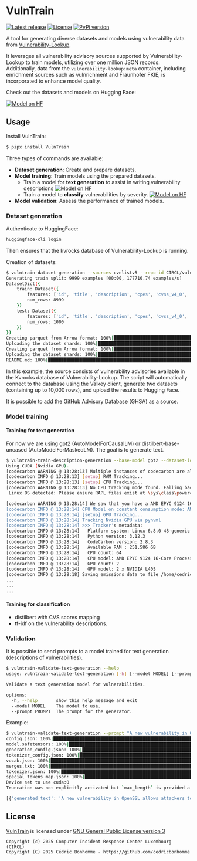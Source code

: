 # VulnTrain

[![Latest release](https://img.shields.io/github/release/vulnerability-lookup/VulnTrain.svg?style=flat-square)](https://github.com/vulnerability-lookup/VulnTrain/releases/latest)
[![License](https://img.shields.io/github/license/vulnerability-lookup/VulnTrain.svg?style=flat-square)](https://www.gnu.org/licenses/gpl-3.0.html)
[![PyPi version](https://img.shields.io/pypi/v/VulnTrain.svg?style=flat-square)](https://pypi.org/project/VulnTrain)


A tool for generating diverse datasets and models using vulnerability data from
[Vulnerability-Lookup](https://github.com/vulnerability-lookup/vulnerability-lookup).

It leverages all vulnerability advisory sources supported by Vulnerability-Lookup to train models, utilizing over one million JSON records.  
Additionally, data from the ``vulnerability-lookup:meta`` container, including enrichment sources such as vulnrichment and Fraunhofer FKIE, is incorporated to enhance model quality.

Check out the datasets and models on Hugging Face: 

[![Model on HF](https://huggingface.co/datasets/huggingface/badges/resolve/main/model-on-hf-xl-dark.svg)](https://huggingface.co/CIRCL)


## Usage

Install VulnTrain:

```bash
$ pipx install VulnTrain
```

Three types of commands are available:

- **Dataset generation**: Create and prepare datasets.
- **Model training**: Train models using the prepared datasets.
  - Train a model for **text generation** to assist in writing vulnerability descriptions [![Model on HF](https://huggingface.co/datasets/huggingface/badges/resolve/main/model-on-hf-sm-dark.svg)](https://huggingface.co/CIRCL/vulnerability-description-generation-gpt2#how-to-get-started-with-the-model)
  - Train a model to **classify** vulnerabilities by severity. [![Model on HF](https://huggingface.co/datasets/huggingface/badges/resolve/main/model-on-hf-sm-dark.svg)](https://huggingface.co/CIRCL/vulnerability-severity-classification-distilbert-base-uncased)
- **Model validation**: Assess the performance of trained models.

### Dataset generation

Authenticate to HuggingFace:

```bash
huggingface-cli login
```

Then ensures that the kvrocks database of Vulnerability-Lookup is running.


Creation of datasets:

```bash
$ vulntrain-dataset-generation --sources cvelistv5 --repo-id CIRCL/vulnerability-dataset-10k --nb-rows 10000
Generating train split: 9999 examples [00:00, 177710.74 examples/s]
DatasetDict({
    train: Dataset({
        features: ['id', 'title', 'description', 'cpes', 'cvss_v4_0', 'cvss_v3_1', 'cvss_v3_0', 'cvss_v2_0'],
        num_rows: 8999
    })
    test: Dataset({
        features: ['id', 'title', 'description', 'cpes', 'cvss_v4_0', 'cvss_v3_1', 'cvss_v3_0', 'cvss_v2_0'],
        num_rows: 1000
    })
})
Creating parquet from Arrow format: 100%|██████████████████████████████████████████████████████████████████████████████| 9/9 [00:00<00:00, 49.66ba/s]
Uploading the dataset shards: 100%|████████████████████████████████████████████████████████████████████████████████████| 1/1 [00:02<00:00,  2.03s/it]
Creating parquet from Arrow format: 100%|██████████████████████████████████████████████████████████████████████████████| 1/1 [00:00<00:00, 63.36ba/s]
Uploading the dataset shards: 100%|████████████████████████████████████████████████████████████████████████████████████| 1/1 [00:01<00:00,  1.19s/it]
README.md: 100%|████████████████████████████████████████████████████████████████████████████████████████████████████| 503/503 [00:00<00:00, 2.34MB/s]
```

In this example, the source consists of vulnerability advisories available in the Kvrocks database of Vulnerability-Lookup.
The script will automatically connect to the database using the Valkey client, generate two datasets (containing up to 10,000 rows), and upload the results to Hugging Face.

It is possible to add the GitHub Advisory Database (GHSA) as a source.


### Model training

#### Training for text generation

For now we are using gpt2 (AutoModelForCausalLM) or distilbert-base-uncased (AutoModelForMaskedLM).
The goal is to generate text.

```bash
$ vulntrain-train-description-generation --base-model gpt2 --dataset-id CIRCL/vulnerability --repo-id CIRCL/vulnerability-description-generation-gpt2
Using CUDA (Nvidia GPU).
[codecarbon WARNING @ 13:28:13] Multiple instances of codecarbon are allowed to run at the same time.
[codecarbon INFO @ 13:28:13] [setup] RAM Tracking...
[codecarbon INFO @ 13:28:13] [setup] CPU Tracking...
[codecarbon WARNING @ 13:28:13] No CPU tracking mode found. Falling back on CPU constant mode. 
 Linux OS detected: Please ensure RAPL files exist at \sys\class\powercap\intel-rapl to measure CPU

[codecarbon WARNING @ 13:28:14] We saw that you have a AMD EPYC 9124 16-Core Processor but we don't know it. Please contact us.
[codecarbon INFO @ 13:28:14] CPU Model on constant consumption mode: AMD EPYC 9124 16-Core Processor
[codecarbon INFO @ 13:28:14] [setup] GPU Tracking...
[codecarbon INFO @ 13:28:14] Tracking Nvidia GPU via pynvml
[codecarbon INFO @ 13:28:14] >>> Tracker's metadata:
[codecarbon INFO @ 13:28:14]   Platform system: Linux-6.8.0-48-generic-x86_64-with-glibc2.39
[codecarbon INFO @ 13:28:14]   Python version: 3.12.3
[codecarbon INFO @ 13:28:14]   CodeCarbon version: 2.8.3
[codecarbon INFO @ 13:28:14]   Available RAM : 251.586 GB
[codecarbon INFO @ 13:28:14]   CPU count: 64
[codecarbon INFO @ 13:28:14]   CPU model: AMD EPYC 9124 16-Core Processor
[codecarbon INFO @ 13:28:14]   GPU count: 2
[codecarbon INFO @ 13:28:14]   GPU model: 2 x NVIDIA L40S
[codecarbon INFO @ 13:28:18] Saving emissions data to file /home/cedric/VulnTrain/emissions.csv                                    | 1/2700 [00:07<5:45:36,  7.68s/it]
...
...
...
```


#### Training for classification


- distilbert with CVS scores mapping
- tf-idf on the vulnerability descriptions.



### Validation

It is possible to send prompts to a model trained for text generation (descriptions of vulnerabilities).

```bash
$ vulntrain-validate-text-generation --help
usage: vulntrain-validate-text-generation [-h] [--model MODEL] [--prompt PROMPT]

Validate a text generation model for vulnerabilities.

options:
  -h, --help       show this help message and exit
  --model MODEL    The model to use.
  --prompt PROMPT  The prompt for the generator.
```

Example:

```bash
$ vulntrain-validate-text-generation --prompt "A new vulnerability in OpenSSL allows attackers to" --model CIRCL/vulnerability
config.json: 100%|█████████████████████████████████████████████████████████████████████████████████████████████████████████████████████████████████████████████████████████████████████████████████████████████████████████████████████████████████████████████████████████████████████████████████████████████████| 907/907 [00:00<00:00, 6.70MB/s]
model.safetensors: 100%|█████████████████████████████████████████████████████████████████████████████████████████████████████████████████████████████████████████████████████████████████████████████████████████████████████████████████████████████████████████████████████████████████████████████████████████| 498M/498M [00:12<00:00, 41.3MB/s]
generation_config.json: 100%|██████████████████████████████████████████████████████████████████████████████████████████████████████████████████████████████████████████████████████████████████████████████████████████████████████████████████████████████████████████████████████████████████████████████████████| 119/119 [00:00<00:00, 1.63MB/s]
tokenizer_config.json: 100%|███████████████████████████████████████████████████████████████████████████████████████████████████████████████████████████████████████████████████████████████████████████████████████████████████████████████████████████████████████████████████████████████████████████████████████| 556/556 [00:00<00:00, 4.01MB/s]
vocab.json: 100%|████████████████████████████████████████████████████████████████████████████████████████████████████████████████████████████████████████████████████████████████████████████████████████████████████████████████████████████████████████████████████████████████████████████████████████████████| 798k/798k [00:00<00:00, 3.25MB/s]
merges.txt: 100%|████████████████████████████████████████████████████████████████████████████████████████████████████████████████████████████████████████████████████████████████████████████████████████████████████████████████████████████████████████████████████████████████████████████████████████████████| 456k/456k [00:00<00:00, 5.58MB/s]
tokenizer.json: 100%|██████████████████████████████████████████████████████████████████████████████████████████████████████████████████████████████████████████████████████████████████████████████████████████████████████████████████████████████████████████████████████████████████████████████████████████| 3.56M/3.56M [00:00<00:00, 10.3MB/s]
special_tokens_map.json: 100%|█████████████████████████████████████████████████████████████████████████████████████████████████████████████████████████████████████████████████████████████████████████████████████████████████████████████████████████████████████████████████████████████████████████████████████| 470/470 [00:00<00:00, 3.51MB/s]
Device set to use cuda:0
Truncation was not explicitly activated but `max_length` is provided a specific value, please use `truncation=True` to explicitly truncate examples to max length. Defaulting to 'longest_first' truncation strategy. If you encode pairs of sequences (GLUE-style) with the tokenizer you can select this strategy more precisely by providing a specific strategy to `truncation`.

[{'generated_text': 'A new vulnerability in OpenSSL allows attackers to cause a Denial of Service (DoS) when receiving a specially crafted SIP message.\n\n\nThis issue affects: OpenSSL versions prior to 1.2.1\n\n\n\n *  OpenSSL 1.2.1 prior to 1.2.1-HF1, which fixes this issue.\n\n *  OpenSSL version 1.2.1 prior to 1.2.1-HF1 and OpenSSL 1.2.2 prior'}]
```



## License

[VulnTrain](https://github.com/vulnerability-lookup/VulnTrain) is licensed under
[GNU General Public License version 3](https://www.gnu.org/licenses/gpl-3.0.html)

~~~
Copyright (c) 2025 Computer Incident Response Center Luxembourg (CIRCL)
Copyright (C) 2025 Cédric Bonhomme - https://github.com/cedricbonhomme
~~~

